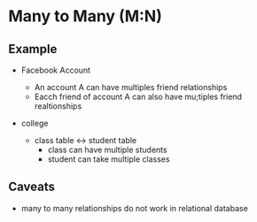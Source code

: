 # Many to Many (M:N)


## Example
* Facebook Account
    * An account A can have multiples friend relationships
    * Eacch friend of account A can also have mu;tiples friend realtionships


* college
    * class table <-> student table
        * class can have multiple students
        * student can take multiple classes

## Caveats
* many to many relationships do not work in relational database
